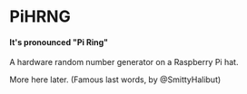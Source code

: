 # PiHRNG
#### It's pronounced "Pi Ring"
A hardware random number generator on a Raspberry Pi hat.

More here later. (Famous last words, by @SmittyHalibut)
